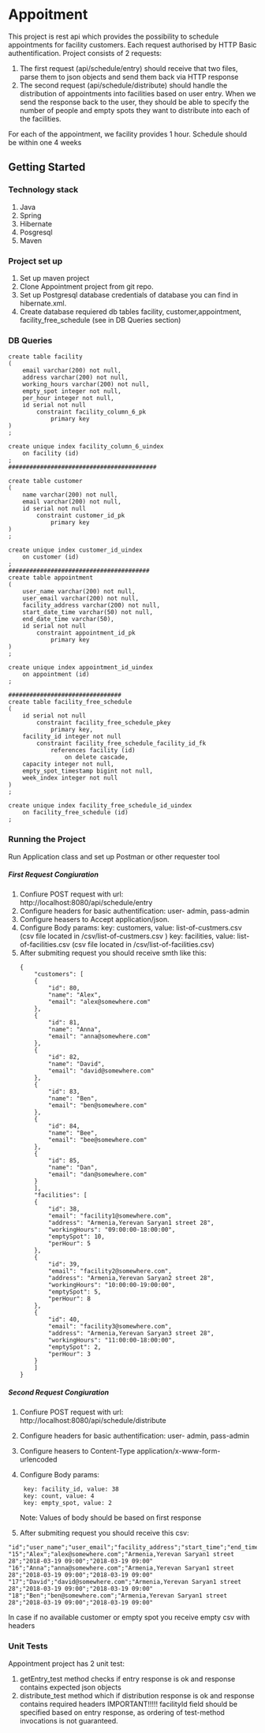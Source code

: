 # Appoitment

This project is rest api which  provides the possibility to schedule appointments for facility customers.
Each request authorised by HTTP Basic authentification.
Project consists of 2 requests: 
1. The first request (api/schedule/entry) should receive that two files, parse them to json objects and send them back via
HTTP response
2. The second request (api/schedule/distribute) should handle the distribution of appointments into facilities based on user
entry. When we send the response back to the user, they should be able to specify the number of people and empty spots they
want to distribute into each of the facilities.

For each of the appointment, we facility provides 1 hour. Schedule should be within one 4 weeks



## Getting Started

### Technology stack
1. Java
2. Spring
3. Hibernate
4. Posgresql
5. Maven

### Project set up
1. Set up maven project
2. Clone Appointment project from git repo.
3. Set up Postgresql database credentials of database you can find in hibernate.xml.
4. Create database requiered db tables facility, customer,appointment, facility_free_schedule (see in DB Queries section)

### DB Queries
	create table facility
	(
		email varchar(200) not null,
		address varchar(200) not null,
		working_hours varchar(200) not null,
		empty_spot integer not null,
		per_hour integer not null,
		id serial not null
			constraint facility_column_6_pk
				primary key
	)
	;

	create unique index facility_column_6_uindex
		on facility (id)
	;
	##########################################

	create table customer
	(
		name varchar(200) not null,
		email varchar(200) not null,
		id serial not null
			constraint customer_id_pk
				primary key
	)
	;

	create unique index customer_id_uindex
		on customer (id)
	;
	########################################
	create table appointment
	(
		user_name varchar(200) not null,
		user_email varchar(200) not null,
		facility_address varchar(200) not null,
		start_date_time varchar(50) not null,
		end_date_time varchar(50),
		id serial not null
			constraint appointment_id_pk
				primary key
	)
	;

	create unique index appointment_id_uindex
		on appointment (id)
	;

	################################
	create table facility_free_schedule
	(
		id serial not null
			constraint facility_free_schedule_pkey
				primary key,
		facility_id integer not null
			constraint facility_free_schedule_facility_id_fk
				references facility (id)
					on delete cascade,
		capacity integer not null,
		empty_spot_timestamp bigint not null,
		week_index integer not null
	)
	;

	create unique index facility_free_schedule_id_uindex
		on facility_free_schedule (id)
	;




### Running the Project
Run Application class and set up Postman or other requester tool
 
##### First Request Congiuration
1. Confiure POST request with url: http://localhost:8080/api/schedule/entry
2. Configure headers for basic authentification: user- admin, pass-admin
3. Configure heasers to Accept application/json.
4. Configure Body params:
		key: customers, value: list-of-custmers.csv (csv file located in /csv/list-of-custmers.csv )
		key: facilities, value: list-of-facilities.csv (csv file located in /csv/list-of-facilities.csv)
5. After submiting request you should receive smth like this:
	```
	{
	    "customers": [
		{
		    "id": 80,
		    "name": "Alex",
		    "email": "alex@somewhere.com"
		},
		{
		    "id": 81,
		    "name": "Anna",
		    "email": "anna@somewhere.com"
		},
		{
		    "id": 82,
		    "name": "David",
		    "email": "david@somewhere.com"
		},
		{
		    "id": 83,
		    "name": "Ben",
		    "email": "ben@somewhere.com"
		},
		{
		    "id": 84,
		    "name": "Bee",
		    "email": "bee@somewhere.com"
		},
		{
		    "id": 85,
		    "name": "Dan",
		    "email": "dan@somewhere.com"
		}
	    ],
	    "facilities": [
		{
		    "id": 38,
		    "email": "facility1@somewhere.com",
		    "address": "Armenia,Yerevan Saryan1 street 28",
		    "workingHours": "09:00:00-18:00:00",
		    "emptySpot": 10,
		    "perHour": 5
		},
		{
		    "id": 39,
		    "email": "facility2@somewhere.com",
		    "address": "Armenia,Yerevan Saryan2 street 28",
		    "workingHours": "10:00:00-19:00:00",
		    "emptySpot": 5,
		    "perHour": 8
		},
		{
		    "id": 40,
		    "email": "facility3@somewhere.com",
		    "address": "Armenia,Yerevan Saryan3 street 28",
		    "workingHours": "11:00:00-18:00:00",
		    "emptySpot": 2,
		    "perHour": 3
		}
	    ]
	}
	```
##### Second Request Congiuration
1. Confiure POST request with url: http://localhost:8080/api/schedule/distribute
2. Configure headers for basic authentification: user- admin, pass-admin
3. Configure heasers to Content-Type application/x-www-form-urlencoded
4. Configure Body params:

		key: facility_id, value: 38
		key: count, value: 4
		key: empty_spot, value: 2
		
	Note: Values of body should be based on first response
5. After submiting request you should receive this csv:
```
"id";"user_name";"user_email";"facility_address";"start_time";"end_time"
"15";"Alex";"alex@somewhere.com";"Armenia,Yerevan Saryan1 street 28";"2018-03-19 09:00";"2018-03-19 09:00"
"16";"Anna";"anna@somewhere.com";"Armenia,Yerevan Saryan1 street 28";"2018-03-19 09:00";"2018-03-19 09:00"
"17";"David";"david@somewhere.com";"Armenia,Yerevan Saryan1 street 28";"2018-03-19 09:00";"2018-03-19 09:00"
"18";"Ben";"ben@somewhere.com";"Armenia,Yerevan Saryan1 street 28";"2018-03-19 09:00";"2018-03-19 09:00"

```
In case if no available customer or empty spot you receive empty csv with headers


### Unit Tests

Appointment project has 2 unit test:
1. getEntry_test method checks if entry response is ok and response contains expected json objects
2. distribute_test method which if distribution response is ok and response contains required headers
 IMPORTANT!!!!!
 facilityId field should be specified based on entry response, as ordering of test-method invocations is not guaranteed. 

